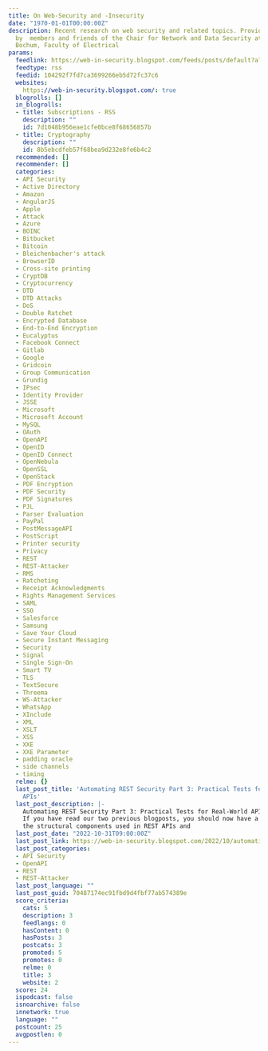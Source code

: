 ```yaml
---
title: On Web-Security and -Insecurity
date: "1970-01-01T00:00:00Z"
description: Recent research on web security and related topics. Provided and maintained
  by  members and friends of the Chair for Network and Data Security at the Ruhr University
  Bochum, Faculty of Electrical
params:
  feedlink: https://web-in-security.blogspot.com/feeds/posts/default?alt=rss
  feedtype: rss
  feedid: 104292f7fd7ca3699266eb5d72fc37c6
  websites:
    https://web-in-security.blogspot.com/: true
  blogrolls: []
  in_blogrolls:
  - title: Subscriptions - RSS
    description: ""
    id: 7d1048b956eae1cfe0bce8f68656857b
  - title: Cryptography
    description: ""
    id: 8b5ebcdfeb57f68bea9d232e8fe6b4c2
  recommended: []
  recommender: []
  categories:
  - API Security
  - Active Directory
  - Amazon
  - AngularJS
  - Apple
  - Attack
  - Azure
  - BOINC
  - Bitbucket
  - Bitcoin
  - Bleichenbacher's attack
  - BrowserID
  - Cross-site printing
  - CryptDB
  - Cryptocurrency
  - DTD
  - DTD Attacks
  - DoS
  - Double Ratchet
  - Encrypted Database
  - End-to-End Encryption
  - Eucalyptus
  - Facebook Connect
  - Gitlab
  - Google
  - Gridcoin
  - Group Communication
  - Grundig
  - IPsec
  - Identity Provider
  - JSSE
  - Microsoft
  - Microsoft Account
  - MySQL
  - OAuth
  - OpenAPI
  - OpenID
  - OpenID Connect
  - OpenNebula
  - OpenSSL
  - OpenStack
  - PDF Encryption
  - PDF Security
  - PDF Signatures
  - PJL
  - Parser Evaluation
  - PayPal
  - PostMessageAPI
  - PostScript
  - Printer security
  - Privacy
  - REST
  - REST-Attacker
  - RMS
  - Ratcheting
  - Receipt Acknowledgments
  - Rights Management Services
  - SAML
  - SSO
  - Salesforce
  - Samsung
  - Save Your Cloud
  - Secure Instant Messaging
  - Security
  - Signal
  - Single Sign-On
  - Smart TV
  - TLS
  - TextSecure
  - Threema
  - WS-Attacker
  - WhatsApp
  - XInclude
  - XML
  - XSLT
  - XSS
  - XXE
  - XXE Parameter
  - padding oracle
  - side channels
  - timing
  relme: {}
  last_post_title: 'Automating REST Security Part 3: Practical Tests for Real-World
    APIs'
  last_post_description: |-
    Automating REST Security Part 3: Practical Tests for Real-World APIs
    If you have read our two previous blogposts, you should now have a good grasp on
    the structural components used in REST APIs and
  last_post_date: "2022-10-31T09:00:00Z"
  last_post_link: https://web-in-security.blogspot.com/2022/10/automating-rest-security-part-3.html
  last_post_categories:
  - API Security
  - OpenAPI
  - REST
  - REST-Attacker
  last_post_language: ""
  last_post_guid: 70487174ec91fbd9d4fbf77ab574389e
  score_criteria:
    cats: 5
    description: 3
    feedlangs: 0
    hasContent: 0
    hasPosts: 3
    postcats: 3
    promoted: 5
    promotes: 0
    relme: 0
    title: 3
    website: 2
  score: 24
  ispodcast: false
  isnoarchive: false
  innetwork: true
  language: ""
  postcount: 25
  avgpostlen: 0
---
```

